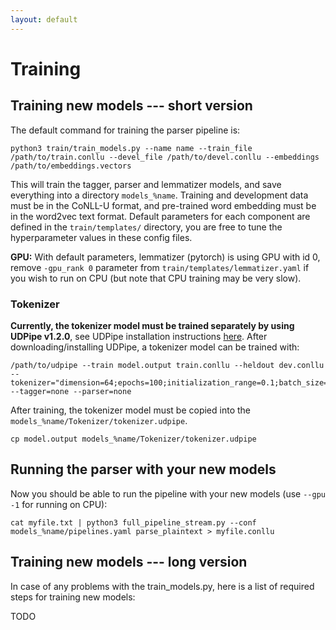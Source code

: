 ```yaml
---
layout: default
---
```


# Training

## Training new models --- short version

The default command for training the parser pipeline is:

    python3 train/train_models.py --name name --train_file /path/to/train.conllu --devel_file /path/to/devel.conllu --embeddings /path/to/embeddings.vectors

This will train the tagger, parser and lemmatizer models, and save everything into a directory `models_%name`. Training and development data must be in the CoNLL-U format, and pre-trained word embedding must be in the word2vec text format. Default parameters for each component are defined in the `train/templates/` directory, you are free to tune the hyperparameter values in these config files.

**GPU:** With default parameters, lemmatizer (pytorch) is using GPU with id 0, remove `-gpu_rank 0` parameter from `train/templates/lemmatizer.yaml` if you wish to run on CPU (but note that CPU training may be very slow).

### Tokenizer

**Currently, the tokenizer model must be trained separately by using UDPipe v1.2.0**, see UDPipe installation instructions [here](http://ufal.mff.cuni.cz/udpipe/install). After downloading/installing UDPipe, a tokenizer model can be trained with:

    /path/to/udpipe --train model.output train.conllu --heldout dev.conllu --tokenizer="dimension=64;epochs=100;initialization_range=0.1;batch_size=50;learning_rate=0.005;dropout=0.1;early_stopping=1" --tagger=none --parser=none

After training, the tokenizer model must be copied into the `models_%name/Tokenizer/tokenizer.udpipe`.

    cp model.output models_%name/Tokenizer/tokenizer.udpipe

## Running the parser with your new models

Now you should be able to run the pipeline with your new models (use `--gpu -1` for running on CPU):

    cat myfile.txt | python3 full_pipeline_stream.py --conf models_%name/pipelines.yaml parse_plaintext > myfile.conllu

## Training new models --- long version

In case of any problems with the train_models.py, here is a list of required steps for training new models:

TODO

